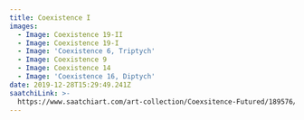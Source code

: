 ```yaml
---
title: Coexistence I
images:
  - Image: Coexistence 19-II
  - Image: Coexistence 19-I
  - Image: 'Coexistence 6, Triptych'
  - Image: Coexistence 9
  - Image: Coexistence 14
  - Image: 'Coexistence 16, Diptych'
date: 2019-12-28T15:29:49.241Z
saatchiLink: >-
  https://www.saatchiart.com/art-collection/Coexsitence-Futured/189576/232626/view
---
```


